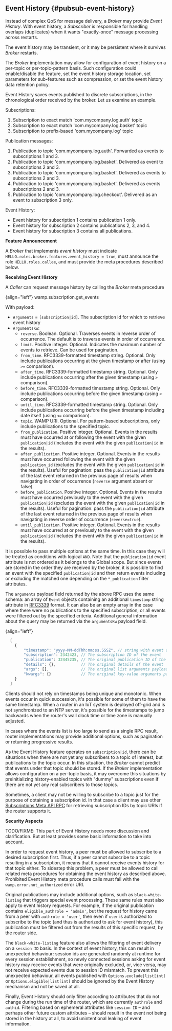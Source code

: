 ## Event History {#pubsub-event-history}

Instead of complex QoS for message delivery, a *Broker* may provide *Event History*. With event history, a *Subscriber* 
is responsible for handling overlaps (duplicates) when it wants "exactly-once" message processing across restarts.

The event history may be transient, or it may be persistent where it survives *Broker* restarts.

The *Broker* implementation may allow for configuration of event history on a per-topic or per-topic-pattern
basis. Such configuration could enable/disable the feature, set the event history storage location,
set parameters for sub-features such as compression, or set the event history data retention policy.

Event History saves events published to discrete subscriptions, in the chronological order received by the broker.
Let us examine an example.

Subscriptions:

1. Subscription to exact match 'com.mycompany.log.auth' topic
2. Subscription to exact match 'com.mycompany.log.basket' topic
3. Subscription to prefix-based 'com.mycompany.log' topic

Publication messages:

1. Publication to topic 'com.mycompany.log.auth'. Forwarded as events to subscriptions 1 and 3.
2. Publication to topic 'com.mycompany.log.basket'. Delivered as event to subscriptions 2 and 3.
3. Publication to topic 'com.mycompany.log.basket'. Delivered as events to subscriptions 2 and 3.
4. Publication to topic 'com.mycompany.log.basket'. Delivered as events subscriptions 2 and 3.
5. Publication to topic 'com.mycompany.log.checkout'. Delivered as an event to subscription 3 only.

Event History:

* Event history for subscription 1 contains publication 1 only.
* Event history for subscription 2 contains publications 2, 3, and 4.
* Event history for subscription 3 contains all publications.

**Feature Announcement**

A *Broker* that implements *event history* must indicate 
`HELLO.roles.broker.features.event_history = true`, must announce the role `HELLO.roles.callee`, 
and must provide the meta procedures described below.

**Receiving Event History**

A *Caller* can request message history by calling the *Broker* meta procedure

{align="left"}
        wamp.subscription.get_events

With payload:

* `Arguments` = `[subscription|id]`. The subscription id for which to retrieve event history
* `ArgumentsKw`:
  * `reverse`. Boolean. Optional. Traverses events in reverse order of occurrence. 
    The default is to traverse events in order of occurrence.
  * `limit`. Positive integer. Optional. Indicates the maximum number of events to retrieve. Can be used for pagination.
  * `from_time`. RFC3339-formatted timestamp string. Optional. Only include publications occurring at the 
    given timestamp or after (using `>=` comparison).
  * `after_time`. RFC3339-formatted timestamp string. Optional. Only include publications occurring after the 
    given timestamp (using `>` comparison).
  * `before_time`. RFC3339-formatted timestamp string. Optional. Only include publications occurring before the 
    given timestamp (using `<` comparison).
  * `until_time`. RFC3339-formatted timestamp string. Optional. Only include publications occurring before the 
    given timestamp including date itself (using `<=` comparison).
  * `topic`. WAMP URI. Optional. For pattern-based subscriptions, only include publications to 
    the specified topic.
  * `from_publication`. Positive integer. Optional. Events in the results must have occurred at or following the event with the given `publication|id` (includes the event with the given `publication|id` in the results).
  * `after_publication`. Positive integer. Optional. Events in the results must have occurred following the event with the given `publication_id` (excludes the event with the given `publication|id` in the results).
    Useful for pagination: pass the `publication|id` 
    attribute of the last event returned in the previous page of results when navigating in order of occurrence (`reverse` argument absent or false).
  * `before_publication`. Positive integer. Optional. Events in the results must have occurred previously to the event with the given `publication|id` (excludes the event with the given `publication|id` in the results).
    Useful for pagination: pass the `publication|id` 
    attribute of the last event returned in the previous page of results when navigating in reverse order of occurrence (`reverse=true`).
  * `until_publication`. Positive integer. Optional. Events in the results must have occurred at or previously to the event with the given `publication|id` (includes the event with the given `publication|id` in the results).

It is possible to pass multiple options at the same time. In this case they will be treated as conditions with 
logical `AND`. Note that the `publication|id` event attribute is not ordered as it belongs to the Global scope. But since events are
stored in the order they are received by the broker, it is possible to find an event with the specified `publication|id` and then
return events including or excluding the matched one depending on the `*_publication` filter attributes.

The `arguments` payload field returned by the above RPC uses the same schema: an array of `Event` objects containing 
an additional `timestamp` string attribute in [RFC3339](https://www.ietf.org/rfc/rfc3339.txt) format. It can also be an empty array in the case where there were no publications to the 
specified subscription, or all events were filtered out by the specified criteria. Additional general information 
about the query may be returned via the `argumentsKw` payload field.

{align="left"}
```javascript
  [
    {
        "timestamp": "yyyy-MM-ddThh:mm:ss.SSSZ", // string with event date/time in RFC3339 format
        "subscription": 2342423, // The subscription ID of the event
        "publication": 32445235, // The original publication ID of the event
        "details": {},           // The original details of the event
        "args": [],              // The original list arguments payload of the event. May be ommited
        "kwargs": {}             // The original key-value arguments payload of the event. May be ommited
    }
  ]
```

Clients should not rely on timestamps being unique and monotonic. When events occur in quick succession, it's possible for some of them to have the same timestamp. When a router in an IoT system is deployed off-grid and is not synchronized to an NTP server, it's possible for the timestamps to jump backwards when the router's wall clock time or time zone is manually adjusted.

In cases where the events list is too large to send as a single RPC result, router implementations
may provide additional options, such as pagination or returning progressive results.

As the Event History feature operates on `subscription|id`, there can be situations when there are not yet any 
subscribers to a topic of interest, but publications to the topic occur. In this situation, the *Broker* cannot 
predict that events under that topic should be stored. If the *Broker* implementation allows configuration on 
a per-topic basis, it may overcome this situations by preinitializing history-enabled topics with "dummy" 
subscriptions even if there are not yet any real subscribers to those topics.

Sometimes, a client may not be willing to subscribe to a topic just for the purpose of obtaining a subscription id. 
In that case a client may use other [Subscriptions Meta API RPC](#name-procedures-3) for retrieving subscription 
IDs by topic URIs if the router supports it.

**Security Aspects**

TODO/FIXME: This part of Event History needs more discussion and clarification.
But at least provides some basic information to take into account.

In order to request event history, a peer must be allowed to subscribe to a desired subscription first. Thus, if a peer
cannot subscribe to a topic resulting in a subscription, it means that it cannot receive events history for that 
topic either. To sidestep this problem, a peer must be allowed to call related meta procedures for obtaining the 
event history as described above. Prohibited Event History meta procedure calls must fail with the 
`wamp.error.not_authorized` error URI.

Original publications may include additional options, such as `black-white-listing` that triggers special event 
processing. These same rules must also apply to event history requests. For example, if the original publication contains 
`eligible_authrole = 'admin'`, but the request for history came from a peer with `authrole = 'user'`, then even if 
`user` is authorized to subscribe to the topic (and thus is authorized to ask for event history), this publication 
must be filtered out from the results of this specific request, by the router side.

The `black-white-listing` feature also allows the filtering of event delivery on a `session ID` basis. In the context of
event history, this can result in unexpected behaviour: session ids are generated randomly at runtime for every
session establishment, so newly connected sessions asking for event history may receive events that were originally 
excluded, or, vice versa, may not receive expected events due to session ID mismatch. To prevent this unexpected 
behaviour, all events published with `Options.exclude|list[int]` or `Options.eligible|list[int]` should be ignored by 
the Event History mechanism and not be saved at all.

Finally, Event History should only filter according to attributes that do not change during the run time of the router, 
which are currently `authrole` and `authid`. Filtering based on ephemeral attributes like `session ID` – and perhaps 
other future custom attributes – should result in the event not being stored in the history at all, to avoid 
unintentional leaking of event information.
